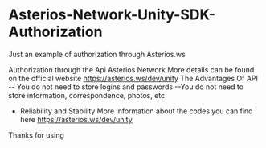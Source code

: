 # Asterios-Network-Unity-SDK-Authorization
Just an example of authorization through Asterios.ws

Authorization through the Api Asterios Network
More details can be found on the official website
https://asterios.ws/dev/unity
The Advantages Of API
-- You do not need to store logins and passwords
--You do not need to store information, correspondence, photos, etc
- Reliability and Stability
More information about the codes you can find here https://asterios.ws/dev/unity

Thanks for using

